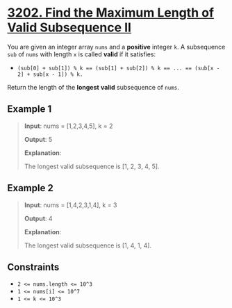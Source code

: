 # [3202. Find the Maximum Length of Valid Subsequence II](https://leetcode.com/problems/find-the-maximum-length-of-valid-subsequence-ii)

You are given an integer array `nums` and a **positive** integer `k`.
A subsequence `sub` of `nums` with length `x` is called **valid** if it satisfies:

- `(sub[0] + sub[1]) % k == (sub[1] + sub[2]) % k == ... == (sub[x - 2] + sub[x - 1]) % k.`

Return the length of the **longest** **valid** subsequence of `nums`.

## Example 1

> **Input**: nums = [1,2,3,4,5], k = 2
>
> **Output**: 5
>
> **Explanation**:
>
> The longest valid subsequence is [1, 2, 3, 4, 5].

## Example 2

> **Input**: nums = [1,4,2,3,1,4], k = 3
>
> **Output**: 4
>
> **Explanation**:
>
> The longest valid subsequence is [1, 4, 1, 4].

## Constraints

- `2 <= nums.length <= 10^3`
- `1 <= nums[i] <= 10^7`
- `1 <= k <= 10^3`